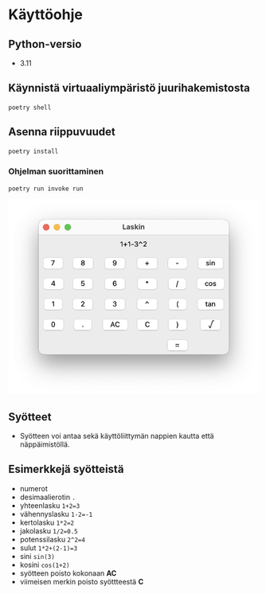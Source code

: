 # Käyttöohje

## Python-versio
- 3.11

## Käynnistä virtuaaliympäristö juurihakemistosta
````
poetry shell
````

## Asenna riippuvuudet
````
poetry install
````

### Ohjelman suorittaminen
````
poetry run invoke run
````
![laskinkuva](https://github.com/eerolasi/tiralabra/blob/main/dokumentaatio/laskin.png)

## Syötteet
- Syötteen voi antaa sekä käyttöliittymän nappien kautta että näppäimistöllä.

## Esimerkkejä syötteistä
- numerot
- desimaalierotin ``.``
- yhteenlasku ``1+2=3``
- vähennyslasku ``1-2=-1``
- kertolasku ``1*2=2``
- jakolasku ``1/2=0.5``
- potenssilasku ``2^2=4``
- sulut ``1*2+(2-1)=3``
- sini ``sin(3)``
- kosini ``cos(1+2)``
- syötteen poisto kokonaan **AC**
- viimeisen merkin poisto syöttteestä **C**


